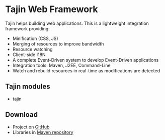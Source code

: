 # Tajin Web Framework #

Tajin helps building web applications. This is a lightweight integration framework providing:

  * Minification (CSS, JS)
  * Merging of resources to improve bandwidth
  * Resource watching
  * Client-side I18N
  * A complete Event-Driven system to develop Event-Driven applications
  * Integration tools: Maven, J2EE, Command-Line
  * Watch and rebuild resources in real-time as modifications are detected

## Tajin modules ##

  * tajin

## Download ##

  * Project on [GitHub](https://github.com/Ovea/tajin)
  * Libraries in [Maven repository](http://repo1.maven.org/maven2/com/ovea/tajin/)





